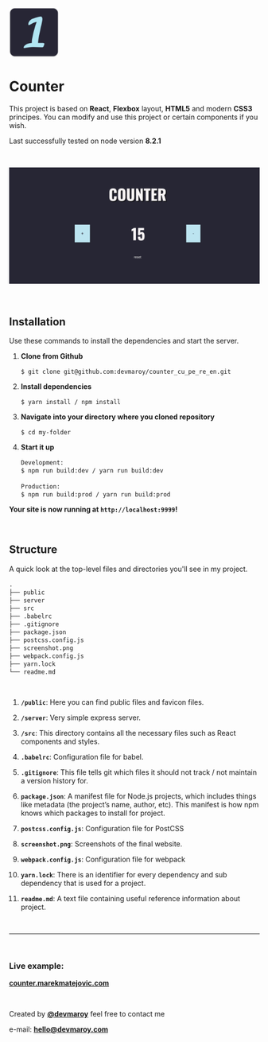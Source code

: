 <img src="public/images/logo/logo.png" width="100">

# **Counter**

This project is based on **React**, **Flexbox** layout, **HTML5** and modern **CSS3** principes. You can modify and use this project or certain components if you wish.

Last successfully tested on node version **8.2.1**

<br>

![](screenshot.png)

<br>

## Installation

Use these commands to install the dependencies and start the server.

1. **Clone from Github**

   ```
   $ git clone git@github.com:devmaroy/counter_cu_pe_re_en.git
   ```

2. **Install dependencies**
   ```
   $ yarn install / npm install
   ```
3. **Navigate into your directory where you cloned repository**

   ```
   $ cd my-folder
   ```

4. **Start it up**

   ```
   Development:
   $ npm run build:dev / yarn run build:dev

   Production:
   $ npm run build:prod / yarn run build:prod
   ```

**Your site is now running at `http://localhost:9999`!**

<br>

## Structure

A quick look at the top-level files and directories you'll see in my project.

    .
    ├── public
    ├── server
    ├── src
    ├── .babelrc
    ├── .gitignore
    ├── package.json
    ├── postcss.config.js
    ├── screenshot.png
    ├── webpack.config.js
    ├── yarn.lock
    └── readme.md

<br>

1.  **`/public`**: Here you can find public files and favicon files.

2.  **`/server`**: Very simple express server.

3.  **`/src`**: This directory contains all the necessary files such as React components and styles.

4.  **`.babelrc`**: Configuration file for babel.

5.  **`.gitignore`**: This file tells git which files it should not track / not maintain a version history for.

6.  **`package.json`**: A manifest file for Node.js projects, which includes things like metadata (the project’s name, author, etc). This manifest is how npm knows which packages to install for project.

7. **`postcss.config.js`**: Configuration file for PostCSS

8.  **`screenshot.png`**: Screenshots of the final website.

9.  **`webpack.config.js`**: Configuration file for webpack

10. **`yarn.lock`**: There is an identifier for every dependency and sub dependency that is used for a project.

11. **`readme.md`**: A text file containing useful reference information about project.

<br>

<hr>

<br>

### Live example:

**[counter.marekmatejovic.com](https://counter.marekmatejovic.com)**

<br>

Created by **[@devmaroy](https://twitter.com/devmaroy)** feel free to contact me

e-mail: **[hello@devmaroy.com](mailto:hello@devmaroy.com?subject=[GitHub]%20counter_cu_pe_re_en)**
